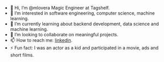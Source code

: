 - 👋 Hi, I’m @mlovera Magic Engineer at Tagshelf.
- 👀 I’m interested in software engineering, computer science, machine learning.
- 🌱 I’m currently learning about backend development, data science and machine learning.
- 💞️ I’m looking to collaborate on meaningful projects.
- 📫 How to reach me: [linkedin](https://do.linkedin.com/in/manaseslovera).
- ⚡ Fun fact: I was an actor as a kid and participated in a movie, ads and short films.
